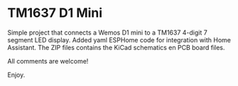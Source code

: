 # TM1637 D1 Mini
Simple project that connects a Wemos D1 mini to a TM1637 4-digit 7 segment LED display.
Added yaml ESPHome code for integration with Home Assistant.
The ZIP files contains the KiCad schematics en PCB board files.

All comments are welcome!

Enjoy.
